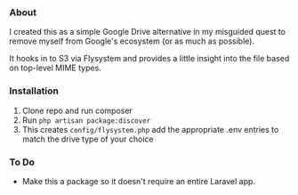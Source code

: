 ### About
I created this as a simple Google Drive alternative in my misguided quest to remove myself from Google's ecosystem (or as much as possible).

It hooks in to S3 via Flysystem and provides a little insight into the file based on top-level MIME types. 

### Installation
 1. Clone repo and run composer
 2. Run `php artisan package:discover`
 3. This creates `config/flysystem.php` add the appropriate .env entries to match the drive type of your choice

### To Do
 - Make this a package so it doesn't require an entire Laravel app. 
 